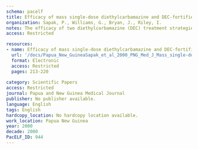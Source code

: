 ```yaml
---
schema: pacelf
title: Efficacy of mass single-dose diethylcarbamazine and DEC-fortified salt against bancroftian filariasis in Papua New Guinea six months after treatment
organization: Sapak, P., Williams, G., Bryan, J., Riley, I.
notes: The efficacy of two diethylcarbamazine (DEC) treatment strategies to control bancroftian filariasis, diethylcarbamazine-fortified salt (DEC-FS) and a single DEC dose on mass administration, was evaluated in two communities in Papua New Guinea with pretreatment antigen prevalence of 55% and 71%. In the first community 0.2% w/w diethylcarbamazine-fortified salt was distributed monthly to accepting households at no cost for 12 months. In the second community a single DEC dose based on body size but designed to give about 6 mg/kg was administered to eligible acceptors. Despite wide variation in antigen prevalence among study villages there were marked reductions in prevalences under both treatment strategies. Among individuals antigenaemic on day 0, DEC-FS and a single DEC dose gave filaria antigen clearance rates of 43% and 13%, respectively. In the salt-treated community the incidence of antigenaemia after 6 months in acceptors from households that received 5 kg or more of DEC-FS was 14% whereas in those receiving less than 5 kg salt was 4%. The incidence rates in the second community in those that received < 2.5 and > or = 2.5 tablets were 16% and 8%, respectively. The two treatment strategies were simple to manage and appropriate for developing countries and were widely accepted. DEC-FS was more efficacious than single-dose DEC tablets but a single administration of DEC tablets is easier to administer.
access: Restricted

resources:
- name: Efficacy of mass single-dose diethylcarbamazine and DEC-fortified salt against bancroftian filariasis in Papua New Guinea six months after treatment
  url: '/docs/Papua_New_GuineaSapak_et_al_2000_PNG_Med_J_Mass_single-dose.txt'
  format: Electronic
  access: Restricted
  pages: 213-220
 
category: Scientific Papers
access: Restricted
journal: Papua and New Guinea Medical Journal
publisher: No publisher available. 
language: English 
tags: English 
hardcopy_location: No hardcopy location available.
work_location: Papua New Guinea
year: 2000
decade: 2000
PacELF_ID: 944
---
```

